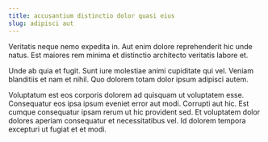 ```yaml
---
title: accusantium distinctio dolor quasi eius
slug: adipisci aut
---
```


Veritatis neque nemo expedita in. Aut enim dolore reprehenderit hic unde natus. Est maiores rem minima et distinctio architecto veritatis labore et.

Unde ab quia et fugit. Sunt iure molestiae animi cupiditate qui vel. Veniam blanditiis et nam et nihil. Quo dolorem totam dolor ipsum adipisci autem.

Voluptatum est eos corporis dolorem ad quisquam ut voluptatem esse. Consequatur eos ipsa ipsum eveniet error aut modi. Corrupti aut hic. Est cumque consequatur ipsam rerum ut hic provident sed. Et voluptatem dolor dolores aperiam consequatur et necessitatibus vel. Id dolorem tempora excepturi ut fugiat et et modi.

